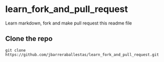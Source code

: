 # learn_fork_and_pull_request
Learn markdown, fork and make pull request this readme file

## Clone the repo
```
git clone https://github.com/jbarreraballestas/learn_fork_and_pull_request.git
```
